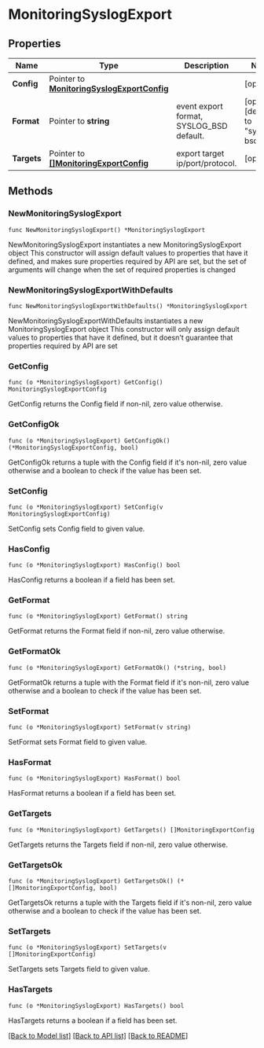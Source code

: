 # MonitoringSyslogExport

## Properties

Name | Type | Description | Notes
------------ | ------------- | ------------- | -------------
**Config** | Pointer to [**MonitoringSyslogExportConfig**](monitoringSyslogExportConfig.md) |  | [optional] 
**Format** | Pointer to **string** | event export format, SYSLOG_BSD default. | [optional] [default to "syslog-bsd"]
**Targets** | Pointer to [**[]MonitoringExportConfig**](MonitoringExportConfig.md) | export target ip/port/protocol. | [optional] 

## Methods

### NewMonitoringSyslogExport

`func NewMonitoringSyslogExport() *MonitoringSyslogExport`

NewMonitoringSyslogExport instantiates a new MonitoringSyslogExport object
This constructor will assign default values to properties that have it defined,
and makes sure properties required by API are set, but the set of arguments
will change when the set of required properties is changed

### NewMonitoringSyslogExportWithDefaults

`func NewMonitoringSyslogExportWithDefaults() *MonitoringSyslogExport`

NewMonitoringSyslogExportWithDefaults instantiates a new MonitoringSyslogExport object
This constructor will only assign default values to properties that have it defined,
but it doesn't guarantee that properties required by API are set

### GetConfig

`func (o *MonitoringSyslogExport) GetConfig() MonitoringSyslogExportConfig`

GetConfig returns the Config field if non-nil, zero value otherwise.

### GetConfigOk

`func (o *MonitoringSyslogExport) GetConfigOk() (*MonitoringSyslogExportConfig, bool)`

GetConfigOk returns a tuple with the Config field if it's non-nil, zero value otherwise
and a boolean to check if the value has been set.

### SetConfig

`func (o *MonitoringSyslogExport) SetConfig(v MonitoringSyslogExportConfig)`

SetConfig sets Config field to given value.

### HasConfig

`func (o *MonitoringSyslogExport) HasConfig() bool`

HasConfig returns a boolean if a field has been set.

### GetFormat

`func (o *MonitoringSyslogExport) GetFormat() string`

GetFormat returns the Format field if non-nil, zero value otherwise.

### GetFormatOk

`func (o *MonitoringSyslogExport) GetFormatOk() (*string, bool)`

GetFormatOk returns a tuple with the Format field if it's non-nil, zero value otherwise
and a boolean to check if the value has been set.

### SetFormat

`func (o *MonitoringSyslogExport) SetFormat(v string)`

SetFormat sets Format field to given value.

### HasFormat

`func (o *MonitoringSyslogExport) HasFormat() bool`

HasFormat returns a boolean if a field has been set.

### GetTargets

`func (o *MonitoringSyslogExport) GetTargets() []MonitoringExportConfig`

GetTargets returns the Targets field if non-nil, zero value otherwise.

### GetTargetsOk

`func (o *MonitoringSyslogExport) GetTargetsOk() (*[]MonitoringExportConfig, bool)`

GetTargetsOk returns a tuple with the Targets field if it's non-nil, zero value otherwise
and a boolean to check if the value has been set.

### SetTargets

`func (o *MonitoringSyslogExport) SetTargets(v []MonitoringExportConfig)`

SetTargets sets Targets field to given value.

### HasTargets

`func (o *MonitoringSyslogExport) HasTargets() bool`

HasTargets returns a boolean if a field has been set.


[[Back to Model list]](../README.md#documentation-for-models) [[Back to API list]](../README.md#documentation-for-api-endpoints) [[Back to README]](../README.md)


